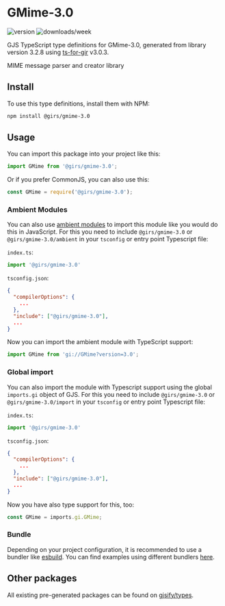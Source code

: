 
# GMime-3.0

![version](https://img.shields.io/npm/v/@girs/gmime-3.0)
![downloads/week](https://img.shields.io/npm/dw/@girs/gmime-3.0)


GJS TypeScript type definitions for GMime-3.0, generated from library version 3.2.8 using [ts-for-gir](https://github.com/gjsify/ts-for-gir) v3.0.3.

MIME message parser and creator library

## Install

To use this type definitions, install them with NPM:
```bash
npm install @girs/gmime-3.0
```

## Usage

You can import this package into your project like this:
```ts
import GMime from '@girs/gmime-3.0';
```

Or if you prefer CommonJS, you can also use this:
```ts
const GMime = require('@girs/gmime-3.0');
```

### Ambient Modules

You can also use [ambient modules](https://github.com/gjsify/ts-for-gir/tree/main/packages/cli#ambient-modules) to import this module like you would do this in JavaScript.
For this you need to include `@girs/gmime-3.0` or `@girs/gmime-3.0/ambient` in your `tsconfig` or entry point Typescript file:

`index.ts`:
```ts
import '@girs/gmime-3.0'
```

`tsconfig.json`:
```json
{
  "compilerOptions": {
    ...
  },
  "include": ["@girs/gmime-3.0"],
  ...
}
```

Now you can import the ambient module with TypeScript support: 

```ts
import GMime from 'gi://GMime?version=3.0';
```

### Global import

You can also import the module with Typescript support using the global `imports.gi` object of GJS.
For this you need to include `@girs/gmime-3.0` or `@girs/gmime-3.0/import` in your `tsconfig` or entry point Typescript file:

`index.ts`:
```ts
import '@girs/gmime-3.0'
```

`tsconfig.json`:
```json
{
  "compilerOptions": {
    ...
  },
  "include": ["@girs/gmime-3.0"],
  ...
}
```

Now you have also type support for this, too:

```ts
const GMime = imports.gi.GMime;
```

### Bundle

Depending on your project configuration, it is recommended to use a bundler like [esbuild](https://esbuild.github.io/). You can find examples using different bundlers [here](https://github.com/gjsify/ts-for-gir/tree/main/examples).

## Other packages

All existing pre-generated packages can be found on [gjsify/types](https://github.com/gjsify/types).

